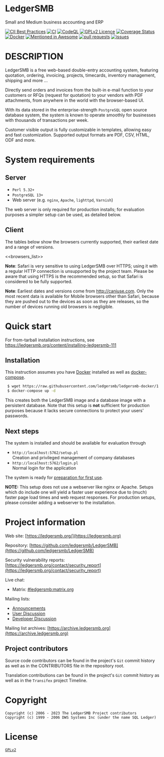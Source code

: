 
# LedgerSMB

Small and Medium business accounting and ERP


[![CII Best Practices](https://bestpractices.coreinfrastructure.org/projects/795/badge)](https://bestpractices.coreinfrastructure.org/projects/795)
[![CI](https://github.com/ledgersmb/LedgerSMB/actions/workflows/main.yml/badge.svg?branch=1.11)](https://github.com/ledgersmb/LedgerSMB/actions/workflows/main.yml)
[![CodeQL](https://github.com/ledgersmb/LedgerSMB/actions/workflows/codeql.yml/badge.svg?branch=1.11)](https://github.com/ledgersmb/LedgerSMB/actions/workflows/codeql.yml)
[![GPLv2 Licence](https://badges.frapsoft.com/os/gpl/gpl.png?v=103)](https://opensource.org/licenses/GPL-2.0/)
[![Coverage Status](https://coveralls.io/repos/github/ledgersmb/LedgerSMB/badge.svg?branch=1.11)](https://coveralls.io/github/ledgersmb/LedgerSMB?branch=1.11)
[![Docker](https://img.shields.io/docker/pulls/ledgersmb/ledgersmb.svg)](https://hub.docker.com/r/ledgersmb/ledgersmb/)
[![Mentioned in Awesome <awesome-selfhosted>](https://awesome.re/mentioned-badge.svg)](https://github.com/Kickball/awesome-selfhosted#enterprise-resource-planning)
[![pull requests](https://www.oselvar.com/api/badge?label=pull+requests&csvUrl=https%3A%2F%2Fraw.githubusercontent.com%2Fledgersmb%2Fledgersmb-oselvar%2Fmain%2Fdata%2Fledgersmb%2FLedgerSMB%2FpullRequests.csv)](https://www.oselvar.com/github/ledgersmb/ledgersmb-oselvar/main/ledgersmb/LedgerSMB "3rd quartile cycle time")
[![issues](https://www.oselvar.com/api/badge?label=issues&csvUrl=https%3A%2F%2Fraw.githubusercontent.com%2Fledgersmb%2Fledgersmb-oselvar%2Fmain%2Fdata%2Fledgersmb%2FLedgerSMB%2Fissues.csv)](https://www.oselvar.com/github/ledgersmb/ledgersmb-oselvar/main/ledgersmb/LedgerSMB "3rd quartile cycle time")



# DESCRIPTION

LedgerSMB is a free web-based double-entry accounting system, featuring
quotation, ordering, invoicing, projects, timecards, inventory management,
shipping and more ...

Directly send orders and invoices from the built-in e-mail function to your
customers or RFQs (request for quotation) to your vendors with PDF attachments,
from anywhere in the world with the browser-based UI.

With its data stored in the enterprise-strength `PostgreSQL` open source
database system, the system is known to operate smoothly for businesses with
thousands of transactions per week.

Customer visible output is fully customizable in templates, allowing easy and
fast customization. Supported output formats are PDF, CSV, HTML, ODF and more.


# System requirements

## Server

* `Perl 5.32+`
* `PostgreSQL 13+`
* Web server (e.g. `nginx`, `Apache`, `lighttpd`, `Varnish`)

The web server is only required for production installs;
for evaluation purposes a simpler setup can be used, as detailed
below.

## Client

The tables below show the browsers currently supported, their earliest date
and a range of versions.

<<browsers_list>>

**Note**: Safari is very sensitive to using LedgerSMB over HTTPS; using it with
a regular HTTP connection is unsupported by the project team. Please be aware that
using HTTPS is the recommended setup, so that Safari is considered to be fully
supported.

**Note**: Earliest dates and versions come from http://caniuse.com. Only the most
recent data is available for Mobile browsers other than Safari, because they
are pushed out to the devices as soon as they are releases, so the number of
devices running old browsers is negligible.

# Quick start

For from-tarball installation instructions, see https://ledgersmb.org/content/installing-ledgersmb-111

## Installation

This instruction assumes you have [Docker](https://docs.docker.com/get-docker/)
installed as well as [docker-compose](https://github.com/docker/compose#where-to-get-docker-compose).

```bash
 $ wget https://raw.githubusercontent.com/ledgersmb/ledgersmb-docker/1.11/docker-compose.yml
 $ docker-compose up -d
```

This creates both the LedgerSMB image and a database image with a persistent
database. Note that this setup is **not** sufficient for production purposes
because it lacks secure connections to protect your users' passwords.

## Next steps

The system is installed and should be available for evaluation through

* `http://localhost:5762/setup.pl`  
  Creation and privileged management of company databases
* `http://localhost:5762/login.pl`  
  Normal login for the application

The system is ready for [preparation for first
use](https://ledgersmb.org/content/preparing-ledgersmb-19-first-use).


**NOTE:** This setup does not use a webserver like nginx or Apache. Setups which
do include one will yield a faster user experience due to (much) faster page
load times and web request responses. For production setups, please consider
adding a webserver to the installation.

# Project information

Web site: [https://ledgersmb.org/](https://ledgersmb.org)

Repository: [https://github.com/ledgersmb/LedgerSMB](https://github.com/ledgersmb/LedgerSMB)

Security vulnerability reports: [https://ledgersmb.org/contact/security_report](https://ledgersmb.org/contact/security_report)

Live chat:

* Matrix: [#ledgersmb:matrix.org](https://app.element.io/#/room/#ledgersmb:matrix.org)


Mailing lists:

* [Announcements](https://lists.ledgersmb.org/postorius/lists/announce.lists.ledgersmb.org/)
* [User Discussion](https://lists.ledgersmb.org/postorius/lists/users.lists.ledgersmb.org/)
* [Developer Discussion](https://lists.ledgersmb.org/postorius/lists/devel.lists.ledgersmb.org/)

Mailing list archives: [https://archive.ledgersmb.org](https://archive.ledgersmb.org)


## Project contributors

Source code contributors can be found in the project's `Git` commit history
as well as in the CONTRIBUTORS file in the repository root.

Translation contributions can be found in the project's `Git` commit history
as well as in the `Transifex` project Timeline.


# Copyright

```plain
Copyright (c) 2006 - 2023 The LedgerSMB Project contributors
Copyright (c) 1999 - 2006 DWS Systems Inc (under the name SQL Ledger)
```

# License

[`GPLv2`](https://opensource.org/licenses/GPL-2.0)
